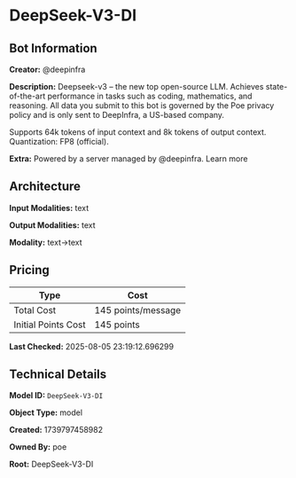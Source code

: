 # DeepSeek-V3-DI

## Bot Information

**Creator:** @deepinfra

**Description:** Deepseek-v3 – the new top open-source LLM. Achieves state-of-the-art performance in tasks such as coding, mathematics, and reasoning. All data you submit to this bot is governed by the Poe privacy policy and is only sent to DeepInfra, a US-based company.

Supports 64k tokens of input context and 8k tokens of output context. Quantization: FP8 (official).

**Extra:** Powered by a server managed by @deepinfra. Learn more


## Architecture

**Input Modalities:** text

**Output Modalities:** text

**Modality:** text->text


## Pricing

| Type | Cost |
|------|------|
| Total Cost | 145 points/message |
| Initial Points Cost | 145 points |

**Last Checked:** 2025-08-05 23:19:12.696299


## Technical Details

**Model ID:** `DeepSeek-V3-DI`

**Object Type:** model

**Created:** 1739797458982

**Owned By:** poe

**Root:** DeepSeek-V3-DI

